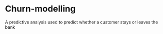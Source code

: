 # Churn-modelling
A predictive analysis used to predict whether a customer stays or leaves the bank
